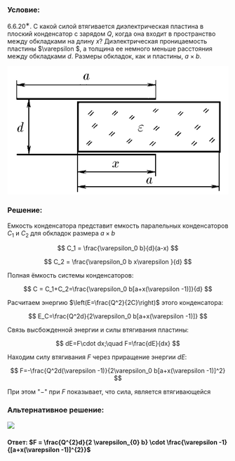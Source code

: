 ###  Условие:

$6.6.20^{∗}.$ С какой силой втягивается диэлектрическая пластина в плоский конденсатор с зарядом $Q$, когда она входит в пространство между обкладками на длину $x$? Диэлектрическая проницаемость пластины $\varepsilon $, а толщина ее немного меньше расстояния между обкладками $d$. Размеры обкладок, как и пластины, $a × b$.

![К задаче $6.6.20^{∗}.$|688x399, 50%](../../img/6.6.20/statement.png)

###  Решение:

Емкость конденсатора представит емкость паралельных конденсаторов $C_1$ и $C_2$ для обкладок размера $a × b$

$$
C_1 = \frac{\varepsilon_0 b}{d}(a-x)
$$

$$
C_2 = \frac{\varepsilon_0 b x\varepsilon }{d}
$$

Полная ёмкость системы конденсаторов:

$$
C = C_1+C_2=\frac{\varepsilon_0 b[a+x(\varepsilon -1)]}{d}
$$

Расчитаем энергию $\left(E=\frac{Q^2}{2C}\right)$ этого конденсатора:

$$
E_С=\frac{Q^2d}{2\varepsilon_0 b[a+x(\varepsilon -1)]}
$$

Связь высбожденной энергии и силы втягивания пластины:

$$
dE=F\cdot dx;\quad F=\frac{dE}{dx}
$$

Находим силу втягивания $F$ через приращение энергии $dE$:

$$
F=-\frac{Q^2d(\varepsilon -1)}{2\varepsilon_0 b[a+x(\varepsilon -1)]^2}
$$

При этом "$-$" при $F$ показывает, что сила, является втягивающейся

###  Альтернативное решение:

![](https://www.youtube.com/embed/naaEdcV9DnY)

#### Ответ: $F = \frac{Q^{2}d}{2 \varepsilon_{0} b} \cdot \frac{\varepsilon -1}{[a+x(\varepsilon -1)]^{2}}$